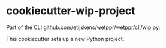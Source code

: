 # cookiecutter-wip-project

Part of the CLI github.com/etijskens/wetppr/wetppr/cli/wip.py.

This cookiecutter sets up a new Python project. 